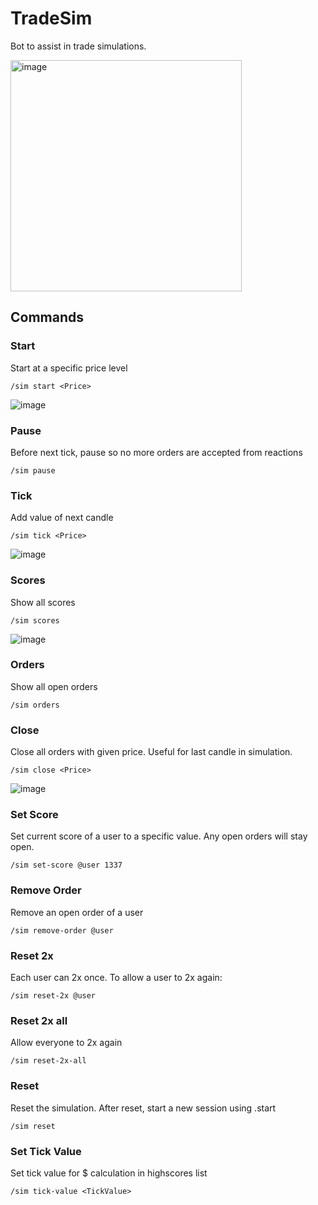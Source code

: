 # TradeSim

Bot to assist in trade simulations.

<img width="370" alt="image" src="https://github.com/olibanjoli/TradeSim/assets/1844103/0589beb8-847c-4e44-afb1-ef7c1c1ec5f2">


## Commands

### Start
Start at a specific price level

```/sim start <Price>```

![image](https://github.com/olibanjoli/TradeSim/assets/1844103/73f3ebdc-34c5-4042-88c7-f5745b80f984)

### Pause
Before next tick, pause so no more orders are accepted from reactions

```/sim pause```

### Tick
Add value of next candle

```/sim tick <Price>```

![image](https://github.com/olibanjoli/TradeSim/assets/1844103/b9fce50a-445f-454a-b60c-6d3fec914cc8)

### Scores
Show all scores

```/sim scores```

![image](https://github.com/olibanjoli/TradeSim/assets/1844103/a660a568-aecd-49a4-b2a5-02730438e337)


### Orders
Show all open orders

```/sim orders```

### Close
Close all orders with given price. Useful for last candle in simulation.

```/sim close <Price>```

![image](https://github.com/olibanjoli/TradeSim/assets/1844103/94741daa-c20c-448c-8edc-64b55c92809c)

### Set Score
Set current score of a user to a specific value. Any open orders will stay open.

```/sim set-score @user 1337```

### Remove Order
Remove an open order of a user

```/sim remove-order @user```

### Reset 2x
Each user can 2x once. To allow a user to 2x again:

```/sim reset-2x @user```

### Reset 2x all
Allow everyone to 2x again

```/sim reset-2x-all```

### Reset
Reset the simulation. After reset, start a new session using .start <Price>

```/sim reset```

### Set Tick Value
Set tick value for $ calculation in highscores list

```/sim tick-value <TickValue>```
